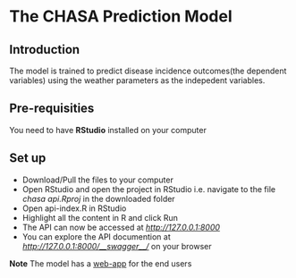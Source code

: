 # The CHASA Prediction Model

## Introduction
The model is trained to predict disease incidence outcomes(the dependent variables) using the weather parameters as the indepedent variables.
## Pre-requisities
You need to have **RStudio** installed on your computer
## Set up
* Download/Pull the files to your computer
* Open RStudio and open the project in RStudio i.e. navigate to the file *chasa api.Rproj* in the downloaded folder
* Open api-index.R in RStudio
* Highlight all the content in R and click Run
* The API can now be accessed at *http://127.0.0.1:8000* 
* You can explore the API documention at *http://127.0.0.1:8000/__swagger__/* on your browser

**Note** The model has a [web-app](https://github.com/CHAIUGA/chasa-webapp) for the end users 

